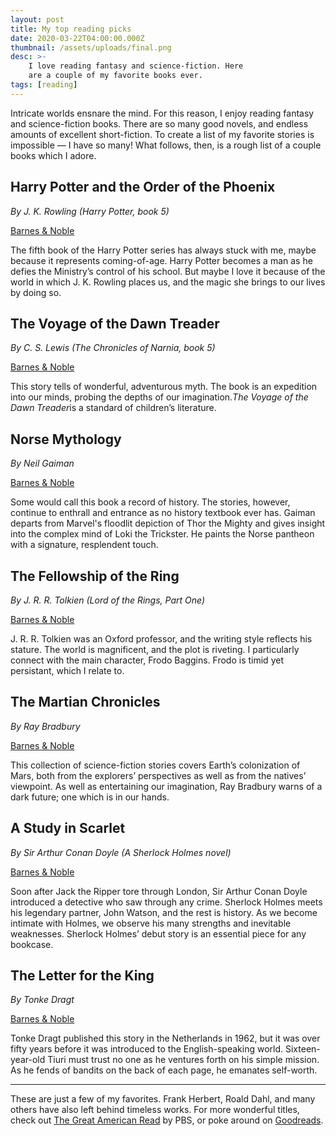 ```yaml
---
layout: post
title: My top reading picks
date: 2020-03-22T04:00:00.000Z
thumbnail: /assets/uploads/final.png
desc: >-
    I love reading fantasy and science-fiction. Here
    are a couple of my favorite books ever.
tags: [reading]
---
```

Intricate worlds ensnare the mind. For this reason, I enjoy reading fantasy and science-fiction books. There are so many good novels, and endless amounts of excellent short-fiction. To create a list of my favorite stories is impossible — I have so many! What follows, then, is a rough list of a couple books which I adore.

## Harry Potter and the Order of the Phoenix

*By J. K. Rowling (Harry Potter, book 5)*

[Barnes & Noble](https://www.barnesandnoble.com/w/harry-potter-and-the-order-of-the-phoenix-j-k-rowling/1100041270)

The fifth book of the Harry Potter series has always stuck with me, maybe because it represents coming-of-age. Harry Potter becomes a man as he defies the Ministry’s control of his school. But maybe I love it because of the world in which J. K. Rowling places us, and the magic she brings to our lives by doing so.

## The Voyage of the Dawn Treader

*By C. S. Lewis (The Chronicles of Narnia, book 5)*

[Barnes & Noble](https://www.barnesandnoble.com/w/voyage-of-the-dawn-treader-c-s-lewis/1100550844?ean=9780061969065)

This story tells of wonderful, adventurous myth. The book is an expedition into our minds, probing the depths of our imagination.*The Voyage of the Dawn Treader*is a standard of children’s literature.

## Norse Mythology

*By Neil Gaiman*

[Barnes & Noble](https://www.barnesandnoble.com/w/norse-mythology-neil-gaiman/1124023596)

Some would call this book a record of history. The stories, however, continue to enthrall and entrance as no history textbook ever has. Gaiman departs from Marvel's floodlit depiction of Thor the Mighty and gives insight into the complex mind of Loki the Trickster. He paints the Norse pantheon with a signature, resplendent touch.

## The Fellowship of the Ring

*By J. R. R. Tolkien (Lord of the Rings, Part One)*

[Barnes & Noble](https://www.barnesandnoble.com/w/fellowship-of-the-ring-j-r-r-tolkien/1100013647)

J. R. R. Tolkien was an Oxford professor, and the writing style reflects his stature. The world is magnificent, and the plot is riveting. I particularly connect with the main character, Frodo Baggins. Frodo is timid yet persistant, which I relate to.

## The Martian Chronicles

*By Ray Bradbury*

[Barnes & Noble](https://www.barnesandnoble.com/w/martian-chronicles-ray-bradbury/1100197062?ean=9780062079930)

This collection of science-fiction stories covers Earth’s colonization of Mars, both from the explorers’ perspectives as well as from the natives’ viewpoint. As well as entertaining our imagination, Ray Bradbury warns of a dark future; one which is in our hands.

## A Study in Scarlet

*By Sir Arthur Conan Doyle (A Sherlock Holmes novel)*

[Barnes & Noble](https://www.barnesandnoble.com/w/study-in-scarlet-arthur-conan-doyle/1100163548?ean=9780140439083)

Soon after Jack the Ripper tore through London, Sir Arthur Conan Doyle introduced a detective who saw through any crime. Sherlock Holmes meets his legendary partner, John Watson, and the rest is history. As we become intimate with Holmes, we observe his many strengths and inevitable weaknesses. Sherlock Holmes’ debut story is an essential piece for any bookcase.

## The Letter for the King

*By Tonke Dragt*

[Barnes & Noble](https://www.barnesandnoble.com/w/the-letter-for-the-king-tonke-dragt/1117057885?ean=9781782690818)

Tonke Dragt published this story in the Netherlands in 1962, but it was over fifty years before it was introduced to the English-speaking world. Sixteen-year-old Tiuri must trust no one as he ventures forth on his simple mission. As he fends of bandits on the back of each page, he emanates self-worth.

- - -

These are just a few of my favorites. Frank Herbert, Roald Dahl, and many others have also left behind timeless works. For more wonderful titles, check out [The Great American Read](https://www.pbs.org/the-great-american-read/books/) by PBS, or poke around on [Goodreads](https://goodreads.com/).